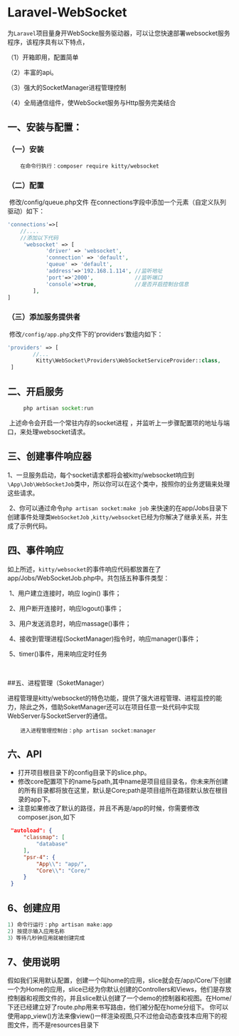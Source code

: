 # Laravel-WebSocket  
为`Laravel`项目量身开WebSocke服务驱动器，可以让您快速部署websocket服务程序，该程序具有以下特点，

（1）开箱即用，配置简单

（2）丰富的api。

（3）强大的SocketManager进程管理控制

（4）全局通信组件，使WebSocket服务与Http服务完美结合

## 一、安装与配置： 

### （一）安装

```composer
    在命令行执行：composer require kitty/websocket
```

### （二）配置

​	修改/config/queue.php文件 在connections字段中添加一个元素（自定义队列驱动）如下：

```php
'connections'=>[
  	//....
    //添加以下代码
  	 'websocket' => [
            'driver' => 'websocket',
            'connection' => 'default',
            'queue' => 'default',
            'address'=>'192.168.1.114', //监听地址
            'port'=>'2000',        		//监听端口
            'console'=>true,			//是否开启控制台信息
        ],
]
```

### （三）添加服务提供者

​	修改``/config/app.php``文件下的'providers'数组内如下：

```php
'providers' => [
  		//...
         Kitty\WebSocket\Providers\WebSocketServiceProvider::class,
 ]
```



## 二、开启服务

```php
     php artisan socket:run
```

​	上述命令会开启一个常驻内存的socket进程 ，并监听上一步骤配置项的地址与端口，来处理websocket请求。



## 三、创建事件响应器

​	1、一旦服务启动，每个socket请求都将会被kitty/websocket响应到`\App\Job\WebSocketJob`类中，所以你可以在这个类中，按照你的业务逻辑来处理这些请求。

​	2、你可以通过命令`php artisan socket:make job` 来快速的在app/Jobs目录下创建事件处理类`WebSocketJob` ,`kitty/websocket`已经为你解决了继承关系，并生成了示例代码。



## 四、事件响应

​	如上所述，`kitty/websocket`的事件响应代码都放置在了app/Jobs/WebSocketJob.php中。共包括五种事件类型：

​	1、用户建立连接时，响应  login() 事件；

​	2、用户断开连接时，响应logout()事件；

​	3、用户发送消息时，响应massage()事件；

​	4、接收到管理进程(SocketManager)指令时，响应manager()事件；

​	5、timer()事件，用来响应定时任务

​	

##五、进程管理（SoketManager）

​	进程管理是kitty/websocket的特色功能，提供了强大进程管理、进程监控的能力，除此之外，借助SoketManager还可以在项目任意一处代码中实现WebServer与SocketServer的通信。

```composer
    进入进程管理控制台：php artisan socket:manager
```



## 六、API

   * 打开项目根目录下的config目录下的slice.php。
   * 修改core配置项下的name与path,其中name是项目组目录名，你未来所创建的所有目录都将放在这里，默认是Core;path是项目组所在路径默认放在根目录的app下。
   * 注意如果修改了默认的路径，并且不再是/app的时候，你需要修改composer.json,如下
   ```json
    "autoload": {
        "classmap": [
            "database"
        ],
        "psr-4": {
            "App\\": "app/",
            "Core\\": "Core/"
        }
    }
   ```


## 6、创建应用

```php
1) 命令行运行：php artisan make:app
2) 按提示输入应用名称
3）等待几秒钟应用就被创建完成
```


## 7、使用说明

假如我们采用默认配置，创建一个叫home的应用，slice就会在/app/Core/下创建一个为Home的应用，slice已经为你默认创建的Controllers和Views，他们是存放控制器和视图文件的，并且slice默认创建了一个demo的控制器和视图。在Home/下还已经建立好了route.php用来书写路由，他们被分配在home分组下。
你可以使用app_view()方法来像view()一样渲染视图,只不过他会动态查找本应用下的视图文件，而不是resources目录下
